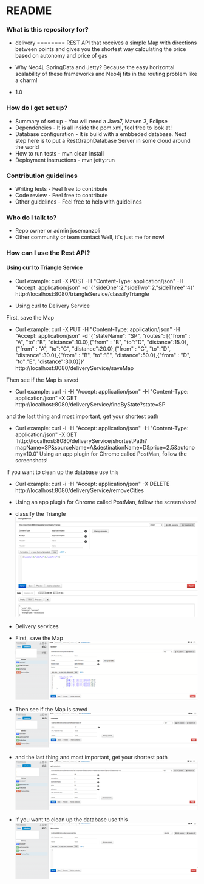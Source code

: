 # README #

### What is this repository for? ###

* delivery
========
REST API that receives a simple Map with directions between points and gives you the shortest way calculating the price based on autonomy and price of gas

* Why Neo4j, SpringData and Jetty?
  Because the easy horizontal scalability of these frameworks and Neo4j fits in the routing problem like a charm! 

* 1.0

### How do I get set up? ###

* Summary of set up - 
  You will need a Java7, Maven 3, Eclipse
* Dependencies - 
  It is all inside the pom.xml, feel free to look at!
* Database configuration - 
  It is build with a embbeded database. Next step here is to put a RestGraphDatabase Server in some cloud around the world
* How to run tests - 
  mvn clean install
* Deployment instructions - 
  mvn jetty:run

### Contribution guidelines ###

* Writing tests - 
  Feel free to contribute
* Code review - 
  Feel free to contribute
* Other guidelines - 
  Feel free to help with guidelines

### Who do I talk to? ###

* Repo owner or admin
  josemanzoli
* Other community or team contact
  Well, it`s just me for now!

### How can I use the Rest API? ###

#### Using curl to Triangle Service ####

* Curl example: curl -X POST -H "Content-Type: application/json" -H "Accept: application/json" -d '{"sideOne":2,"sideTwo":2,"sideThree":4}' http://localhost:8080/triangleService/classifyTriangle


* Using curl to Delivery Service

First, save the Map
* Curl example:  curl -X PUT -H "Content-Type: application/json" -H "Accept: application/json" -d '{"stateName": "SP", "routes": [{"from" : "A", "to":"B", "distance":10.0},{"from" : "B", "to":"D", "distance":15.0},{"from" : "A", "to":"C", "distance":20.0},{"from" : "C", "to":"D", "distance":30.0},{"from" : "B", "to":"E", "distance":50.0},{"from" : "D", "to":"E", "distance":30.0}]}' http://localhost:8080/deliveryService/saveMap

Then see if the Map is saved
* Curl example: curl -i -H "Accept: application/json" -H "Content-Type: application/json" -X GET http://localhost:8080/deliveryService/findByState?state=SP

and the last thing and most important, get your shortest path
* Curl example: curl -i -H "Accept: application/json" -H "Content-Type: application/json" -X GET 'http://localhost:8080/deliveryService/shortestPath?mapName=SP&sourceName=A&destinationName=D&price=2.5&autonomy=10.0' Using an app plugin for Chrome called PostMan, follow the screenshots!

If you want to clean up the database use this
* Curl example: curl -i -H "Accept: application/json" -X DELETE http://localhost:8080/deliveryService/removeCities


* Using an app plugin for Chrome called PostMan, follow the screenshots!

* classify the Triangle
![classifyTriangleService](https://github.com/josemanzoli/delivery/blob/master/classifyTriangleService.png)


* Delivery services

* First, save the Map
![saveMap](https://github.com/josemanzoli/delivery/blob/master/saveMap.png)

* Then see if the Map is saved
![FindByState](https://github.com/josemanzoli/delivery/blob/master/findByState.png)

* and the last thing and most important, get your shortest path
![getShortestPath](https://github.com/josemanzoli/delivery/blob/master/getShortestPath.png)

* If you want to clean up the database use this
![removeCities](https://github.com/josemanzoli/delivery/blob/master/removeCities.png)
